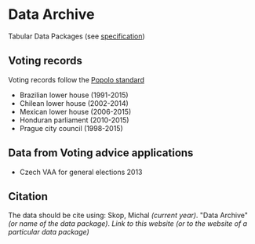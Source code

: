 # Data Archive
Tabular Data Packages (see [specification](http://data.okfn.org/doc/tabular-data-package))

## Voting records
Voting records follow the [Popolo standard](http://www.popoloproject.com)

* Brazilian lower house (1991-2015)
* Chilean lower house (2002-2014)
* Mexican lower house (2006-2015)
* Honduran parliament (2010-2015)
* Prague city council (1998-2015)
 
## Data from Voting advice applications
* Czech VAA for general elections 2013

## Citation
The data should be cite using:
Skop, Michal *(current year)*. "Data Archive" *(or name of the data package)*. *Link to this website (or to the website of a particular data package)*
